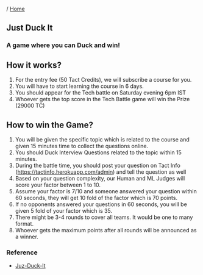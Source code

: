 / [Home](index.md)

## Just Duck It

### A game where you can Duck and win!

## How it works?
1. For the entry fee (50 Tact Credits), we will subscribe a course for you. 
2. You will have to start learning the course in 6 days.
3. You should appear for the Tech battle on Saturday evening 6pm IST
4. Whoever gets the top score in the Tech Battle game will win the Prize (29000 TC)

## How to win the Game?
1. You will be given the specific topic which is related to the course and given 15 minutes time to collect the questions online.
2. You should Duck Interview Questions related to the topic within 15 minutes.
3. During the battle time, you should post your question on Tact Info (https://tactinfo.herokuapp.com/admin) and tell the question as well
4. Based on your question complexity, our Human and ML Judges will score your factor between 1 to 10.
5. Assume your factor is 7/10 and someone answered your question within 60 seconds, they will get 10 fold of the factor which is 70 points.
6. If no opponents answered your questions in 60 seconds, you will be given 5 fold of your factor which is 35.
7. There might be 3-4 rounds to cover all teams. It would be one to many format.
8. Whoever gets the maximum points after all rounds will be announced as a winner.



### Reference

* [Juz-Duck-It](https://github.com/tactlabs/just-duck-it) 
